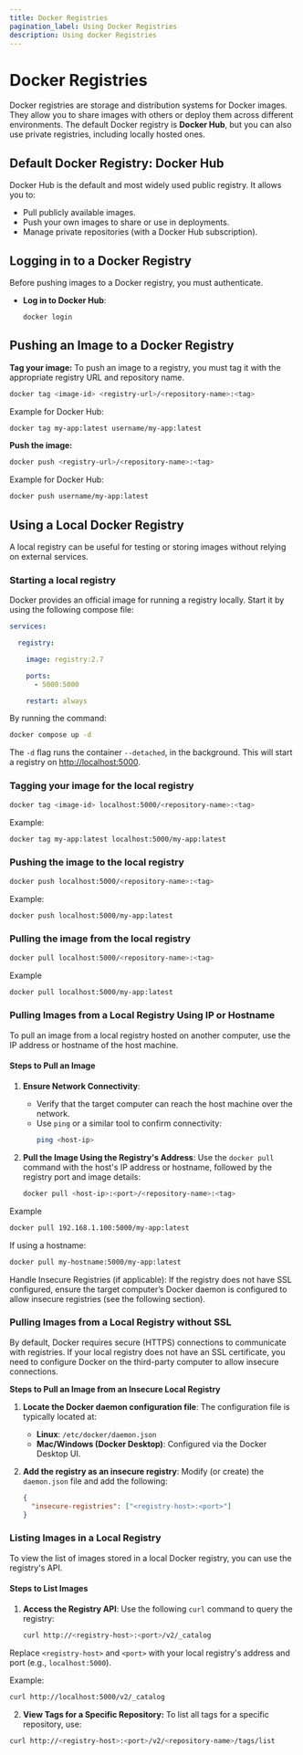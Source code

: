 ```yaml
---
title: Docker Registries
pagination_label: Using Docker Registries
description: Using docker Registries
---
```


# Docker Registries

Docker registries are storage and distribution systems for Docker images.
They allow you to share images with others or deploy them across different environments.
The default Docker registry is **Docker Hub**, but you can also use private registries, including locally hosted ones.

## Default Docker Registry: Docker Hub

Docker Hub is the default and most widely used public registry. It allows you to:

- Pull publicly available images.
- Push your own images to share or use in deployments.
- Manage private repositories (with a Docker Hub subscription).

## Logging in to a Docker Registry

Before pushing images to a Docker registry, you must authenticate.

- **Log in to Docker Hub**:
  ```bash
  docker login
  ```

## Pushing an Image to a Docker Registry

**Tag your image:** To push an image to a registry, you must tag it with the appropriate registry URL and repository name.

```bash
docker tag <image-id> <registry-url>/<repository-name>:<tag>
```

Example for Docker Hub:
```bash
docker tag my-app:latest username/my-app:latest
```

**Push the image:**

```bash
docker push <registry-url>/<repository-name>:<tag>
```

Example for Docker Hub:
```bash
docker push username/my-app:latest
```

## Using a Local Docker Registry

A local registry can be useful for testing or storing images without relying on external services.

### Starting a local registry

Docker provides an official image for running a registry locally.
Start it by using the following compose file:

```yaml
services:

  registry:

    image: registry:2.7

    ports:
      - 5000:5000

    restart: always
```
By running the command:
```bash
docker compose up -d
```
The `-d` flag runs the container `--detached`, in the background.
This will start a registry on [http://localhost:5000](http://localhost:5000).

### Tagging your image for the local registry

```bash
docker tag <image-id> localhost:5000/<repository-name>:<tag>
```
Example:
```bash
docker tag my-app:latest localhost:5000/my-app:latest
```

### Pushing the image to the local registry

```bash
docker push localhost:5000/<repository-name>:<tag>
```
Example:
```bash
docker push localhost:5000/my-app:latest
```

### Pulling the image from the local registry

```bash
docker pull localhost:5000/<repository-name>:<tag>
```
Example
```bash
docker pull localhost:5000/my-app:latest
```

### Pulling Images from a Local Registry Using IP or Hostname

To pull an image from a local registry hosted on another computer, use the IP address or hostname of the host machine.

#### Steps to Pull an Image

1. **Ensure Network Connectivity**:
   - Verify that the target computer can reach the host machine over the network.
   - Use `ping` or a similar tool to confirm connectivity:
     ```bash
     ping <host-ip>
     ```

2. **Pull the Image Using the Registry's Address**:
   Use the `docker pull` command with the host's IP address or hostname, followed by the registry port and image details:
   ```bash
   docker pull <host-ip>:<port>/<repository-name>:<tag>
   ```

Example
```bash
docker pull 192.168.1.100:5000/my-app:latest
```
If using a hostname:

```bash
docker pull my-hostname:5000/my-app:latest
```

Handle Insecure Registries (if applicable): If the registry does not have SSL configured, ensure the target computer’s Docker daemon is configured to allow insecure registries (see the following section).

### Pulling Images from a Local Registry without SSL

By default, Docker requires secure (HTTPS) connections to communicate with registries. If your local registry does not have an SSL certificate, you need to configure Docker on the third-party computer to allow insecure connections.

**Steps to Pull an Image from an Insecure Local Registry**

1. **Locate the Docker daemon configuration file**:
   The configuration file is typically located at:
   - **Linux**: `/etc/docker/daemon.json`
   - **Mac/Windows (Docker Desktop)**: Configured via the Docker Desktop UI.

2. **Add the registry as an insecure registry**:
   Modify (or create) the `daemon.json` file and add the following:
   ```json
   {
     "insecure-registries": ["<registry-host>:<port>"]
   }
   ```

### Listing Images in a Local Registry

To view the list of images stored in a local Docker registry, you can use the registry's API.

#### Steps to List Images

1. **Access the Registry API**:
   Use the following `curl` command to query the registry:
   ```bash
   curl http://<registry-host>:<port>/v2/_catalog
   ```

Replace `<registry-host>` and `<port>` with your local registry's address and port (e.g., `localhost:5000`).

Example:

```bash
curl http://localhost:5000/v2/_catalog
```

2. **View Tags for a Specific Repository:** To list all tags for a specific repository, use:
```bash
curl http://<registry-host>:<port>/v2/<repository-name>/tags/list
```
